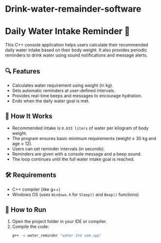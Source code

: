 # Drink-water-remainder-software

# Daily Water Intake Reminder 🚰

This C++ console application helps users calculate their recommended daily water intake based on their body weight. It also provides periodic reminders to drink water using sound notifications and message alerts.

## 🔍 Features

- Calculates water requirement using weight (in kg).
- Sets automatic reminders at user-defined intervals.
- Provides real-time beeps and messages to encourage hydration.
- Ends when the daily water goal is met.

## 🧠 How It Works

- Recommended intake is `0.033 liters` of water per kilogram of body weight.
- The program ensures basic minimum requirements (weight ≥ 30 kg and age ≥ 12).
- Users can set reminder intervals (in seconds).
- Reminders are given with a console message and a beep sound.
- The loop continues until the full water intake goal is reached.

## 🛠 Requirements

- C++ compiler (like g++)
- Windows OS (uses `Windows.h` for `Sleep()` and `Beep()` functions)

## 🏁 How to Run

1. Open the project folder in your IDE or compiler.
2. Compile the code:
   ```bash
   g++ -o water_reminder "water 2nd sem.cpp"
